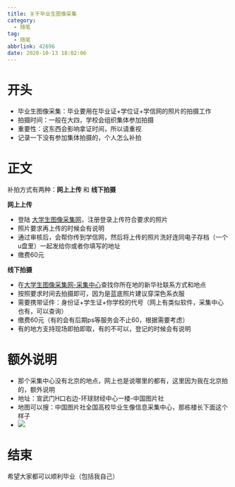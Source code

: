 ```yaml
---
title: 关于毕业生图像采集
category:
  - 随笔
tag:
  - 随笔
abbrlink: 42696
date: 2020-10-13 18:02:06
---
```


# 开头
- 毕业生图像采集：毕业要用在毕业证+学位证+学信网的照片的拍摄工作
- 拍摄时间：一般在大四，学校会组织集体参加拍摄
- 重要性：这东西会影响拿证时间，所以请重视
- 记录一下没有参加集体拍摄的，个人怎么补拍
<!-- more -->


# 正文
补拍方式有两种：**网上上传** 和 **线下拍摄**

**网上上传**
- 登陆 [大学生图像采集网](http://www.xinhuacu.com/#/login)，注册登录上传符合要求的照片
- 照片要求再上传的时候会有说明
- 通过审核后，会帮你传到学信网，然后将上传的照片洗好连同电子存档（一个u盘里）一起发给你或者你填写的地址
- 缴费60元

**线下拍摄**
- 在[大学生图像采集网-采集中心](http://www.xinhuacu.com/#/home/collectionCenter)查找你所在地的新华社联系方式和地点
- 按照要求时间去拍摄即可，因为是蓝底照片建议穿深色系衣服
- 需要携带证件：身份证+学生证+你学校的代号（网上有类似软件，采集中心也有，可以查询）
- 缴费60元（有的会有后期ps等服务会不止60，根据需要考虑）
- 有的地方支持现场即拍即取，有的不可以，登记的时候会有说明

# 额外说明
- 那个采集中心没有北京的地点，网上也是说哪里的都有，这里因为我在北京拍的，额外说明
- 地址：宣武门H口右边-环球财经中心一楼-中国图片社
- 地图可以搜：中国图片社全国高校毕业生像信息采集中心，那栋楼长下面这个样子
- ![](http://img.shuaxinjs.cn//IMG_4496.JPG)

# 结束
希望大家都可以顺利毕业（包括我自己）


